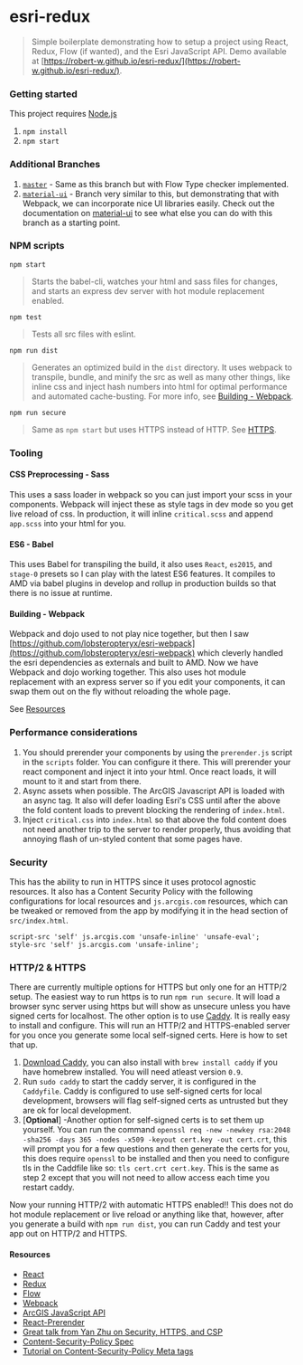 # esri-redux
> Simple boilerplate demonstrating how to setup a project using React, Redux, Flow (if wanted), and the Esri JavaScript API. Demo available at [https://robert-w.github.io/esri-redux/](https://robert-w.github.io/esri-redux/).

### Getting started
This project requires [Node.js](https://nodejs.org/en/)

1. `npm install`
2. `npm start`

### Additional Branches
1. [`master`](https://github.com/Robert-W/esri-redux/tree/master) - Same as this branch but with Flow Type checker implemented.
2. [`material-ui`](https://github.com/Robert-W/esri-redux/tree/material-ui) - Branch very similar to this, but demonstrating that with Webpack, we can incorporate nice UI libraries easily. Check out the documentation on [material-ui](http://www.material-ui.com/) to see what else you can do with this branch as a starting point.

### NPM scripts
`npm start`
> Starts the babel-cli, watches your html and sass files for changes, and starts an express dev server with hot module replacement enabled.

`npm test`
> Tests all src files with eslint.

`npm run dist`
> Generates an optimized build in the `dist` directory. It uses webpack to transpile, bundle, and minify the src as well as many other things, like inline css and inject hash numbers into html for optimal performance and automated cache-busting. For more info, see [Building - Webpack](#building---webpack).

`npm run secure`
> Same as `npm start` but uses HTTPS instead of HTTP. See [HTTPS](#HTTPS).

### Tooling

#### CSS Preprocessing - Sass
This uses a sass loader in webpack so you can just import your scss in your components. Webpack will inject these as style tags in dev mode so you get live reload of css. In production, it will inline `critical.scss` and append `app.scss` into your html for you.

#### ES6 - Babel
This uses Babel for transpiling the build, it also uses `React`, `es2015`, and `stage-0` presets so I can play with the latest ES6 features. It compiles to AMD via babel plugins in develop and rollup in production builds so that there is no issue at runtime.

#### Building - Webpack
Webpack and dojo used to not play nice together, but then I saw [https://github.com/lobsteropteryx/esri-webpack](https://github.com/lobsteropteryx/esri-webpack) which cleverly handled the esri dependencies as externals and built to AMD.  Now we have Webpack and dojo working together.  This also uses hot module replacement with an express server so if you edit your components, it can swap them out on the fly without reloading the whole page.

See [Resources](#resources)


### Performance considerations
1. You should prerender your components by using the `prerender.js` script in the `scripts` folder.  You can configure it there.  This will prerender your react component and inject it into your html.  Once react loads, it will mount to it and start from there.
2. Async assets when possible.  The ArcGIS Javascript API is loaded with an async tag.  It also will defer loading Esri's CSS until after the above the fold content loads to prevent blocking the rendering of `index.html`.
3. Inject `critical.css` into `index.html` so that above the fold content does not need another trip to the server to render properly, thus avoiding that annoying flash of un-styled content that some pages have.

### Security
This has the ability to run in HTTPS since it uses protocol agnostic resources. It also has a Content Security Policy with the following configurations for local resources and `js.arcgis.com` resources, which can be tweaked or removed from the app by modifying it in the head section of `src/index.html`.

```
script-src 'self' js.arcgis.com 'unsafe-inline' 'unsafe-eval';
style-src 'self' js.arcgis.com 'unsafe-inline';
```

### HTTP/2 & HTTPS
There are currently multiple options for HTTPS but only one for an HTTP/2 setup. The easiest way to run https is to run `npm run secure`.  It will load a browser sync server using https but will show as unsecure unless you have signed certs for localhost. The other option is to use [Caddy](https://caddyserver.com/).  It is really easy to install and configure.  This will run an HTTP/2 and HTTPS-enabled server for you once you generate some local self-signed certs.  Here is how to set that up.

1. [Download Caddy](https://caddyserver.com/docs/getting-started), you can also install with `brew install caddy` if you have homebrew installed. You will need atleast version `0.9`.
2. Run `sudo caddy` to start the caddy server, it is configured in the `Caddyfile`. Caddy is configured to use self-signed certs for local development, browsers will flag self-signed certs as untrusted but they are ok for local development.
3. [**Optional**] -Another option for self-signed certs is to set them up yourself. You can run the command `openssl req -new -newkey rsa:2048 -sha256 -days 365 -nodes -x509 -keyout cert.key -out cert.crt`, this will prompt you for a few questions and then generate the certs for you, this does require `openssl` to be installed and then you need to configure tls in the Caddfile like so: `tls cert.crt cert.key`. This is the same as step 2 except that you will not need to allow access each time you restart caddy.

Now your running HTTP/2 with automatic HTTPS enabled!! This does not do hot module replacement or live reload or anything like that, however, after you generate a build with `npm run dist`, you can run Caddy and test your app out on HTTP/2 and HTTPS.

#### Resources
* [React](https://facebook.github.io/react/)
* [Redux](http://redux.js.org/)
* [Flow](http://flowtype.org/)
* [Webpack](https://webpack.github.io/)
* [ArcGIS JavaScript API](https://js.arcgis.com)
* [React-Prerender](https://github.com/Robert-W/react-prerender)
* [Great talk from Yan Zhu on Security, HTTPS, and CSP](https://www.youtube.com/watch?v=CDdYu2CJ-SU)
* [Content-Security-Policy Spec](https://www.w3.org/TR/CSP/)
* [Tutorial on Content-Security-Policy Meta tags](http://www.html5rocks.com/en/tutorials/security/content-security-policy/)
